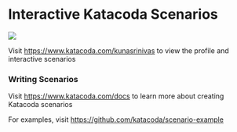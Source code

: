 # Interactive Katacoda Scenarios

[![](http://shields.katacoda.com/katacoda/kunasrinivas/count.svg)](https://www.katacoda.com/kunasrinivas "Get your profile on Katacoda.com")

Visit https://www.katacoda.com/kunasrinivas to view the profile and interactive scenarios

### Writing Scenarios
Visit https://www.katacoda.com/docs to learn more about creating Katacoda scenarios

For examples, visit https://github.com/katacoda/scenario-example
